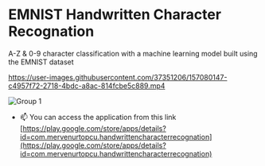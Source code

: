 # EMNIST Handwritten Character Recognation
 A-Z & 0-9 character classification with a machine learning model built using the EMNIST dataset

https://user-images.githubusercontent.com/37351206/157080147-c4957f72-2718-4bdc-a8ac-814fcbe5c889.mp4


![Group 1](https://user-images.githubusercontent.com/37351206/157082965-37f4fd71-0811-41d0-98ac-651e5b0c8d5e.png)

- 📫 You can access the application from this link [https://play.google.com/store/apps/details?id=com.mervenurtopcu.handwrittencharacterrecognation](https://play.google.com/store/apps/details?id=com.mervenurtopcu.handwrittencharacterrecognation)

